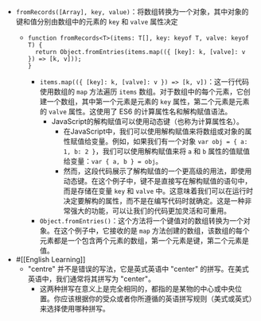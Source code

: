 - `fromRecords([Array], key, value)`：将数组转换为一个对象，其中对象的键和值分别由数组中的元素的 `key` 和 `valve` 属性决定
	- ```
	  function fromRecords<T>(items: T[], key: keyof T, valve: keyof T) {
	    return Object.fromEntries(items.map(({ [key]: k, [valve]: v }) => [k, v]));
	  }
	  ```
		- `items.map(({ [key]: k, [valve]: v }) => [k, v])`：这一行代码使用数组的 `map` 方法遍历 `items` 数组。对于数组中的每个元素，它创建一个数组，其中第一个元素是元素的 `key` 属性，第二个元素是元素的 `valve` 属性。这使用了 ES6 的计算属性名和解构赋值语法。
			- JavaScript的解构赋值可以使用动态键（也称为计算属性名）。
				- 在JavaScript中，我们可以使用解构赋值来将数组或对象的属性赋值给变量。例如，如果我们有一个对象 `var obj = { a: 1, b: 2 }`，我们可以使用解构赋值来将 `a` 和 `b` 属性的值赋值给变量：`var { a, b } = obj`。
				- 然而，这段代码展示了解构赋值的一个更高级的用法，即使用动态键。在这个例子中，键不是直接写在解构赋值的语句中，而是存储在变量 `key` 和 `valve` 中。这意味着我们可以在运行时决定要解构的属性，而不是在编写代码时就确定。这是一种非常强大的功能，可以让我们的代码更加灵活和可重用。
		- `Object.fromEntries()`：这个方法将一个键值对的数组转换为一个对象。在这个例子中，它接收的是 `map` 方法创建的数组，该数组的每个元素都是一个包含两个元素的数组，第一个元素是键，第二个元素是值。
- #[[English Learning]]
	- "centre" 并不是错误的写法，它是英式英语中 "center" 的拼写。在美式英语中，我们通常将其拼写为 "center"。
		- 这两种拼写在意义上是完全相同的，都指的是某物的中心或中央位置。你应该根据你的受众或者你所遵循的英语拼写规则（美式或英式）来选择使用哪种拼写。